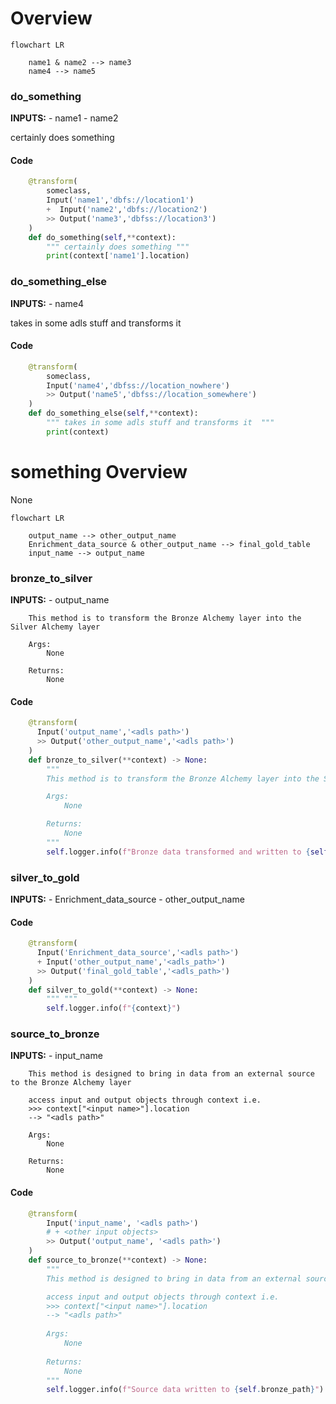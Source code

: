 # Overview 

```mermaid
flowchart LR

    name1 & name2 --> name3
    name4 --> name5
```

### do_something
**INPUTS:**
    - name1
    - name2

 certainly does something 

#### Code
```python
    @transform(
        someclass,
        Input('name1','dbfs://location1') 
        +  Input('name2','dbfs://location2') 
        >> Output('name3','dbfss://location3')    
    )
    def do_something(self,**context):
        """ certainly does something """
        print(context['name1'].location)

```

### do_something_else
**INPUTS:**
    - name4

 takes in some adls stuff and transforms it  

#### Code
```python
    @transform(
        someclass,
        Input('name4','dbfss://location_nowhere')
        >> Output('name5','dbfss://location_somewhere')
    )
    def do_something_else(self,**context):
        """ takes in some adls stuff and transforms it  """
        print(context)

```


# something Overview 
None

```mermaid
flowchart LR

    output_name --> other_output_name
    Enrichment_data_source & other_output_name --> final_gold_table
    input_name --> output_name
```

### bronze_to_silver
**INPUTS:**
    - output_name


        This method is to transform the Bronze Alchemy layer into the Silver Alchemy layer

        Args: 
            None

        Returns: 
            None
        

#### Code
```python
    @transform(
      Input('output_name','<adls path>')
      >> Output('other_output_name','<adls path>')
    )
    def bronze_to_silver(**context) -> None:
        """
        This method is to transform the Bronze Alchemy layer into the Silver Alchemy layer

        Args: 
            None

        Returns: 
            None
        """
        self.logger.info(f"Bronze data transformed and written to {self.silver_path}")

```

### silver_to_gold
**INPUTS:**
    - Enrichment_data_source
    - other_output_name

 

#### Code
```python
    @transform(
      Input('Enrichment_data_source','<adls path>')
      + Input('other_output_name','<adls_path>')
      >> Output('final_gold_table','<adls_path>')
    )
    def silver_to_gold(**context) -> None:
        """ """
        self.logger.info(f"{context}")

```

### source_to_bronze
**INPUTS:**
    - input_name


        This method is designed to bring in data from an external source to the Bronze Alchemy layer

        access input and output objects through context i.e. 
        >>> context["<input name>"].location 
        --> "<adls path>"
        
        Args:
            None
            
        Returns: 
            None
        

#### Code
```python
    @transform(
        Input('input_name', '<adls path>')
        # + <other input objects>
        >> Output('output_name', '<adls path>')
    )
    def source_to_bronze(**context) -> None:
        """
        This method is designed to bring in data from an external source to the Bronze Alchemy layer

        access input and output objects through context i.e. 
        >>> context["<input name>"].location 
        --> "<adls path>"
        
        Args:
            None
            
        Returns: 
            None
        """
        self.logger.info(f"Source data written to {self.bronze_path}")

```
